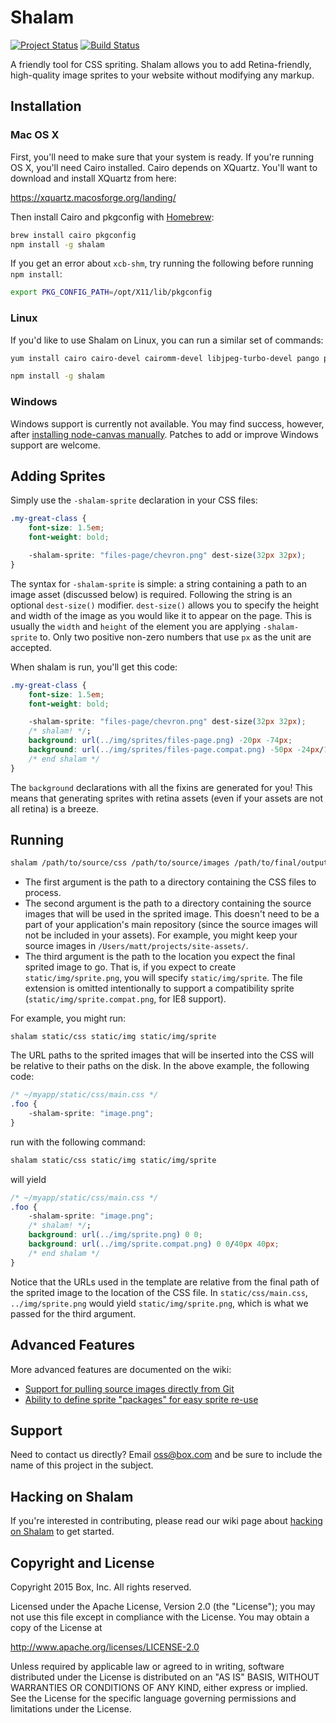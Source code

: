 # Shalam

[![Project Status](http://opensource.box.com/badges/active.svg)](http://opensource.box.com/badges)
[![Build Status](https://travis-ci.org/box/shalam.svg)](https://travis-ci.org/box/shalam)

A friendly tool for CSS spriting. Shalam allows you to add Retina-friendly,
high-quality image sprites to your website without modifying any markup.


## Installation

### Mac OS X

First, you'll need to make sure that your system is ready. If you're running
OS X, you'll need Cairo installed. Cairo depends on XQuartz. You'll want to
download and install XQuartz from here:

https://xquartz.macosforge.org/landing/

Then install Cairo and pkgconfig with [Homebrew](http://brew.sh):

```bash
brew install cairo pkgconfig
npm install -g shalam
```

If you get an error about `xcb-shm`, try running the following before running
`npm install`:

```bash
export PKG_CONFIG_PATH=/opt/X11/lib/pkgconfig
```

### Linux

If you'd like to use Shalam on Linux, you can run a similar set of commands:

```bash
yum install cairo cairo-devel cairomm-devel libjpeg-turbo-devel pango pango-devel pangomm pangomm-devel giflib-devel

npm install -g shalam
```

### Windows

Windows support is currently not available. You may find success, however, after [installing node-canvas manually](https://github.com/Automattic/node-canvas/wiki/Installation---Windows). Patches to add or improve Windows support are welcome.


## Adding Sprites

Simply use the `-shalam-sprite` declaration in your CSS files:

```css
.my-great-class {
    font-size: 1.5em;
    font-weight: bold;

    -shalam-sprite: "files-page/chevron.png" dest-size(32px 32px);
}
```

The syntax for `-shalam-sprite` is simple: a string containing a path to an image asset (discussed below) is required. Following the string is an optional `dest-size()` modifier. `dest-size()` allows you to specify the height and width of the image as you would like it to appear on the page. This is usually the `width` and `height` of the element you are applying `-shalam-sprite` to. Only two positive non-zero numbers that use `px` as the unit are accepted.


When shalam is run, you'll get this code:

```css
.my-great-class {
    font-size: 1.5em;
    font-weight: bold;

    -shalam-sprite: "files-page/chevron.png" dest-size(32px 32px);
    /* shalam! */;
    background: url(../img/sprites/files-page.png) -20px -74px;
    background: url(../img/sprites/files-page.compat.png) -50px -24px/125px 32px;
    /* end shalam */
}
```

The `background` declarations with all the fixins are generated for you! This means that generating sprites with retina assets (even if your assets are not all retina) is a breeze.


## Running

```bash
shalam /path/to/source/css /path/to/source/images /path/to/final/output/image
```

- The first argument is the path to a directory containing the CSS files to process.
- The second argument is the path to a directory containing the source images that will be used in the sprited image. This doesn't need to be a part of your application's main repository (since the source images will not be included in your assets). For example, you might keep your source images in `/Users/matt/projects/site-assets/`.
- The third argument is the path to the location you expect the final sprited image to go. That is, if you expect to create `static/img/sprite.png`, you will specify `static/img/sprite`. The file extension is omitted intentionally to support a compatibility sprite (`static/img/sprite.compat.png`, for IE8 support).

For example, you might run:

```
shalam static/css static/img static/img/sprite
```

The URL paths to the sprited images that will be inserted into the CSS will be
relative to their paths on the disk. In the above example, the following code:

```css
/* ~/myapp/static/css/main.css */
.foo {
    -shalam-sprite: "image.png";
}
```

run with the following command:

```bash
shalam static/css static/img static/img/sprite
```

will yield

```css
/* ~/myapp/static/css/main.css */
.foo {
    -shalam-sprite: "image.png";
    /* shalam! */;
    background: url(../img/sprite.png) 0 0;
    background: url(../img/sprite.compat.png) 0 0/40px 40px;
    /* end shalam */
}
```

Notice that the URLs used in the template are relative from the final path of the sprited image to the location of the CSS file. In `static/css/main.css`, `../img/sprite.png` would yield `static/img/sprite.png`, which is what we passed for the third argument.


## Advanced Features

More advanced features are documented on the wiki:

- [Support for pulling source images directly from Git](../../wiki/Git-Support)
- [Ability to define sprite "packages" for easy sprite re-use](../../wiki/Package-Support)


## Support

Need to contact us directly? Email oss@box.com and be sure to include the name of this project in the subject.


## Hacking on Shalam

If you're interested in contributing, please read our wiki page about [hacking on Shalam](https://github.com/box/shalam/wiki/Hacking-on-Shalam) to get started.


## Copyright and License

Copyright 2015 Box, Inc. All rights reserved.

Licensed under the Apache License, Version 2.0 (the "License");
you may not use this file except in compliance with the License.
You may obtain a copy of the License at

   http://www.apache.org/licenses/LICENSE-2.0

Unless required by applicable law or agreed to in writing, software
distributed under the License is distributed on an "AS IS" BASIS,
WITHOUT WARRANTIES OR CONDITIONS OF ANY KIND, either express or implied.
See the License for the specific language governing permissions and
limitations under the License.
